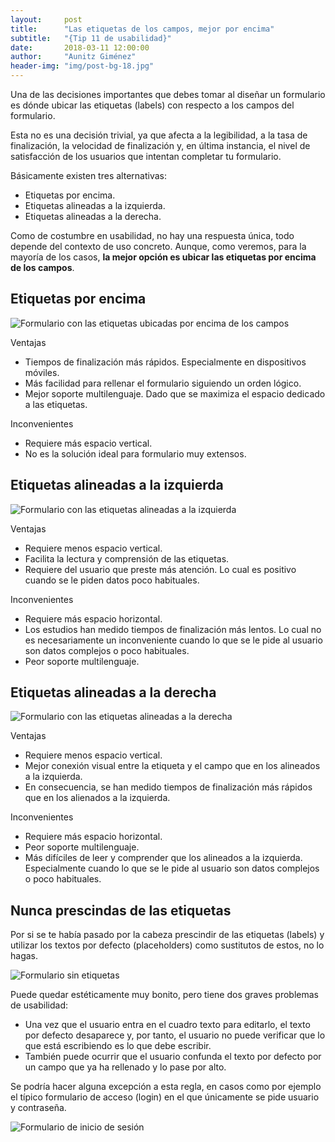 ```yaml
---
layout:     post
title:      "Las etiquetas de los campos, mejor por encima"
subtitle:   "{Tip 11 de usabilidad}"
date:       2018-03-11 12:00:00
author:     "Aunitz Giménez"
header-img: "img/post-bg-18.jpg"
---
```


<p>Una de las decisiones importantes que debes tomar al diseñar un formulario es dónde ubicar las etiquetas (labels) con respecto a los campos del formulario.</p>

<p>Esta no es una decisión trivial, ya que afecta a la legibilidad, a la tasa de finalización, la velocidad de finalización y, en última instancia, el nivel de satisfacción de los usuarios que intentan completar tu formulario.</p>

<p>Básicamente existen tres alternativas:</p>
<ul>
	<li>Etiquetas por encima.</li>
	<li>Etiquetas alineadas a la izquierda.</li>
	<li>Etiquetas alineadas a la derecha.</li>
</ul>

<p>Como de costumbre en usabilidad, no hay una respuesta única, todo depende del contexto de uso concreto. Aunque, como veremos, para la mayoría de los casos, <strong>la mejor opción es ubicar las etiquetas por encima de los campos</strong>.</p>

<h2>Etiquetas por encima</h2>

<p><img src="{{ site.baseurl }}/img/tip-11-etiquetas-por-encima.png" alt="Formulario con las etiquetas ubicadas por encima de los campos"></p>

<p>Ventajas</p>
<ul>
	<li>Tiempos de finalización más rápidos. Especialmente en dispositivos móviles.</li>
	<li>Más facilidad para rellenar el formulario siguiendo un orden lógico.</li>
	<li>Mejor soporte multilenguaje. Dado que se maximiza el espacio dedicado a las etiquetas.</li>
</ul>

<p>Inconvenientes</p>
<ul>
	<li>Requiere más espacio vertical.</li>
	<li>No es la solución ideal para formulario muy extensos.</li>
</ul>

<h2>Etiquetas alineadas a la izquierda</h2>

<p><img src="{{ site.baseurl }}/img/tip-11-etiquetas-alineadas-izquierda.png" alt="Formulario con las etiquetas alineadas a la izquierda"></p>

<p>Ventajas</p>
<ul>
	<li>Requiere menos espacio vertical.</li>
	<li>Facilita la lectura y comprensión de las etiquetas.</li>
	<li>Requiere del usuario que preste más atención. Lo cual es positivo cuando se le piden datos poco habituales.</li>
</ul>
<p>Inconvenientes</p>
<ul>
	<li>Requiere más espacio horizontal.</li>
	<li>Los estudios han medido tiempos de finalización más lentos. Lo cual no es necesariamente un inconveniente cuando lo que se le pide al usuario son datos complejos o poco habituales.</li>
	<li>Peor soporte multilenguaje.</li>
</ul>

<h2>Etiquetas alineadas a la derecha</h2>

<p><img src="{{ site.baseurl }}/img/tip-11-etiquetas-alineadas-derecha.png" alt="Formulario con las etiquetas alineadas a la derecha"></p>

<p>Ventajas</p>
<ul>
	<li>Requiere menos espacio vertical.</li>
	<li>Mejor conexión visual entre la etiqueta y el campo que en los alineados a la izquierda.</li>
	<li>En consecuencia, se han medido tiempos de finalización más rápidos que en los alienados a la izquierda.</li>
</ul>

<p>Inconvenientes</p>
<ul>
	<li>Requiere más espacio horizontal.</li>
	<li>Peor soporte multilenguaje.</li>
	<li>Más difíciles de leer y comprender que los alineados a la izquierda. Especialmente cuando lo que se le pide al usuario son datos complejos o poco habituales.</li>
</ul>

<h2>Nunca prescindas de las etiquetas</h2>

<p>Por si se te había pasado por la cabeza prescindir de las etiquetas (labels) y utilizar los textos por defecto (placeholders) como sustitutos de estos, no lo hagas.</p>

<p><img src="{{ site.baseurl }}/img/tip-11-inputs-sin-labels.png" alt="Formulario sin etiquetas"></p>

<p>Puede quedar estéticamente muy bonito, pero tiene dos graves problemas de usabilidad:</p>
<ul>
	<li>Una vez que el usuario entra en el cuadro texto para editarlo, el texto por defecto desaparece y, por tanto, el usuario no puede verificar que lo que está escribiendo es lo que debe escribir.</li>
	<li>También puede ocurrir que el usuario confunda el texto por defecto por un campo que ya ha rellenado y lo pase por alto.</li>
</ul>

<p>Se podría hacer alguna excepción a esta regla, en casos como por ejemplo el típico formulario de acceso (login) en el que únicamente se pide usuario y contraseña.</p>

<p><img src="{{ site.baseurl }}/img/tip-11-iniciar-sesion.png" alt="Formulario de inicio de sesión"></p>
